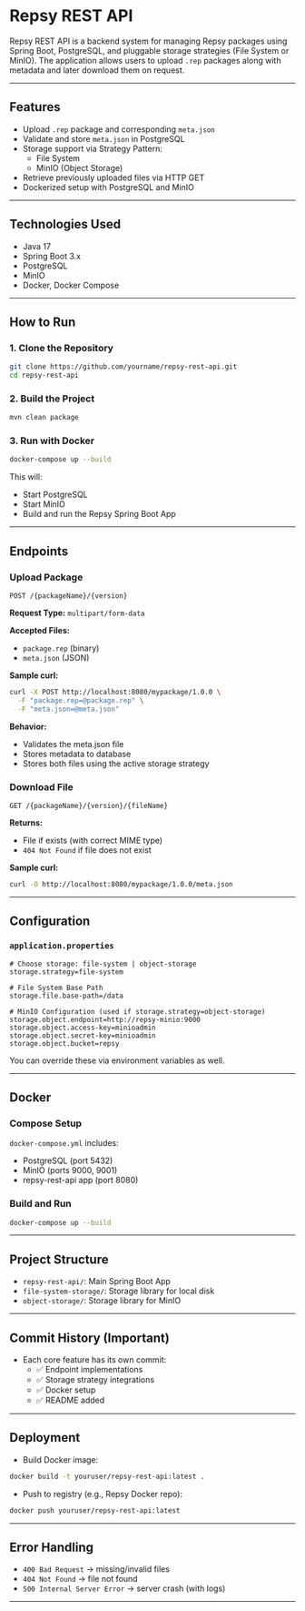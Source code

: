 # Repsy REST API

Repsy REST API is a backend system for managing Repsy packages using Spring Boot, PostgreSQL, and pluggable storage strategies (File System or MinIO). The application allows users to upload `.rep` packages along with metadata and later download them on request.

---

## Features

- Upload `.rep` package and corresponding `meta.json`
- Validate and store `meta.json` in PostgreSQL
- Storage support via Strategy Pattern:
  - File System
  - MinIO (Object Storage)
- Retrieve previously uploaded files via HTTP GET
- Dockerized setup with PostgreSQL and MinIO

---

## Technologies Used

- Java 17
- Spring Boot 3.x
- PostgreSQL
- MinIO
- Docker, Docker Compose

---

## How to Run

### 1. Clone the Repository
```bash
git clone https://github.com/yourname/repsy-rest-api.git
cd repsy-rest-api
```

### 2. Build the Project
```bash
mvn clean package
```

### 3. Run with Docker
```bash
docker-compose up --build
```

This will:
- Start PostgreSQL
- Start MinIO
- Build and run the Repsy Spring Boot App

---

## Endpoints

### Upload Package

`POST /{packageName}/{version}`

**Request Type:** `multipart/form-data`

**Accepted Files:**
- `package.rep` (binary)
- `meta.json` (JSON)

**Sample curl:**
```bash
curl -X POST http://localhost:8080/mypackage/1.0.0 \
  -F "package.rep=@package.rep" \
  -F "meta.json=@meta.json"
```

**Behavior:**
- Validates the meta.json file
- Stores metadata to database
- Stores both files using the active storage strategy

### Download File

`GET /{packageName}/{version}/{fileName}`

**Returns:**
- File if exists (with correct MIME type)
- `404 Not Found` if file does not exist

**Sample curl:**
```bash
curl -O http://localhost:8080/mypackage/1.0.0/meta.json
```

---

## Configuration

### `application.properties`
```properties
# Choose storage: file-system | object-storage
storage.strategy=file-system

# File System Base Path
storage.file.base-path=/data

# MinIO Configuration (used if storage.strategy=object-storage)
storage.object.endpoint=http://repsy-minio:9000
storage.object.access-key=minioadmin
storage.object.secret-key=minioadmin
storage.object.bucket=repsy
```

You can override these via environment variables as well.

---

## Docker

### Compose Setup
`docker-compose.yml` includes:
- PostgreSQL (port 5432)
- MinIO (ports 9000, 9001)
- repsy-rest-api app (port 8080)

### Build and Run
```bash
docker-compose up --build
```

---

## Project Structure

- `repsy-rest-api/`: Main Spring Boot App
- `file-system-storage/`: Storage library for local disk
- `object-storage/`: Storage library for MinIO

---

## Commit History (Important)

- Each core feature has its own commit:
  - ✅ Endpoint implementations
  - ✅ Storage strategy integrations
  - ✅ Docker setup
  - ✅ README added

---

## Deployment

- Build Docker image:
```bash
docker build -t youruser/repsy-rest-api:latest .
```
- Push to registry (e.g., Repsy Docker repo):
```bash
docker push youruser/repsy-rest-api:latest
```

---

## Error Handling

- `400 Bad Request` → missing/invalid files
- `404 Not Found` → file not found
- `500 Internal Server Error` → server crash (with logs)

---

